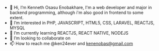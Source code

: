 - 👋 Hi, I’m Kenneth Osasu Enobakhare, I'm a web developer and major in backend programming, although i'm also good in frontend to some extent.
- 👀 I’m interested in PHP, JAVASCRIPT, HTML5, CSS, LARAVEL, REACTJS, MYSQL
- 🌱 I’m currently learning REACTJS, REACT NATIVE, NODEJS
- 💞️ I’m looking to collaborate on 
- 📫 How to reach me @ken24ever and kenenobas@gmail.com

<!---
ken24ever/ken24ever is a ✨ special ✨ repository because its `README.md` (this file) appears on your GitHub profile.
You can click the Preview link to take a look at your changes.
--->
